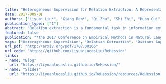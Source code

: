 ```yaml
---
title: "Heterogeneous Supervision for Relation Extraction: A Representation Learning Approach"
date: 2017-009-01
authors: ["Liyuan Liu*", "Xiang Ren*", "Qi Zhu", "Shi Zhi", "Huan Gui", "Heng Ji", "Jiawei Han"]
publication_types: ["1"]
abstract: "Relation extraction is a fundamental task in information extraction. Most existing methods have heavy reliance on annotations labeled by human experts, which are costly and time-consuming. To overcome this drawback, we propose a novel framework, REHession, to conduct relation extractor learning using annotations from heterogeneous information source, e.g., knowledge base and domain heuristics. These annotations, referred as heterogeneous supervision, often conflict with each other, which brings a new challenge to the original relation extraction task: how to infer the true label from noisy labels for a given instance. Identifying context information as the backbone of both relation extraction and true label discovery, we adopt embedding techniques to learn the distributed representations of context, which bridges all components with mutual enhancement in an iterative fashion. Extensive experimental results demonstrate the superiority of REHession over the state-of-the-art."
featured: false
publication: "*the 2017 Conference on Empirical Methods in Natural Language Processing*"
tags: ["Heterogeneous Supervision", "Relation Extraction", "Distant Supervision", "Selected"]
url_pdf: "http://arxiv.org/pdf/1707.00166"
url_code: "https://github.com/LiyuanLucasLiu/ReHession"
links: 
- name: "Blog"
  url: "https://liyuanlucasliu.github.io/ReHession/"
- name: "Slides"
  url: "https://liyuanlucasliu.github.io/ReHession/resources/ReHession.pdf"
---
```


